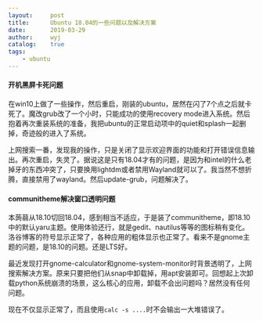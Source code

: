 ```yaml
---
layout:		post
title:		Ubuntu 18.04的一些问题以及解决方案
date:		2019-03-29
author:		wyj
catalog:	true
tags:
    - ubuntu
---
```


#### 开机黑屏卡死问题
在win10上做了一些操作，然后重启，刚装的ubuntu，居然在闪了7个点之后就卡死了。魔改grub改了一个小时，只能成功的使用recovery mode进入系统。然后抱着再次重装系统的准备，我把ubuntu的正常启动项中的quiet和splash一起删掉，奇迹般的进入了系统。

上网搜索一番，发现我的操作，只是关闭了显示欢迎界面的功能和打开错误信息输出。再次重启，失灵了。据说这是只有18.04才有的问题，是因为和intel的什么老掉牙的东西冲突了，只要换用lightdm或者禁用Wayland就可以了。我当然不想折腾，直接禁用了wayland。然后update-grub，问题解决了。

#### communitheme解决窗口透明问题
本蒟蒻从18.10切回18.04，感到相当不适应，于是装了communitheme，即18.10中的默认yaru主题。使用体验还行，就是gedit、nautilus等等的图标稍有变化。洛谷博客的符号显示正常了，各种应用的粗体显示也正常了。看来不是gnome主题的问题，是18.10的问题。还是LTS好。


最近发现打开gnome-calculator和gnome-system-monitor时背景透明了，上网搜索解决方案。原来只要把他们从snap中卸载掉，用apt安装即可。回想起上次卸载python系统崩溃的场景，这么核心的应用，卸载不会出问题吗？居然没有任何问题。

现在不仅显示正常了，而且使用`calc -s ....`时不会输出一大堆错误了。
